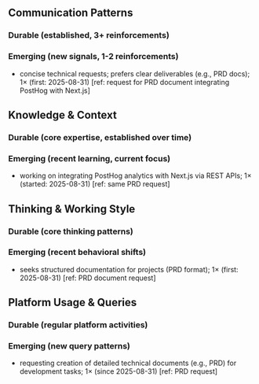 ## Communication Patterns
### Durable (established, 3+ reinforcements)

### Emerging (new signals, 1-2 reinforcements)
- concise technical requests; prefers clear deliverables (e.g., PRD docs); 1× (first: 2025-08-31) [ref: request for PRD document integrating PostHog with Next.js]

## Knowledge & Context
### Durable (core expertise, established over time)

### Emerging (recent learning, current focus)
- working on integrating PostHog analytics with Next.js via REST APIs; 1× (started: 2025-08-31) [ref: same PRD request]

## Thinking & Working Style
### Durable (core thinking patterns)

### Emerging (recent behavioral shifts)
- seeks structured documentation for projects (PRD format); 1× (first: 2025-08-31) [ref: PRD document request]

## Platform Usage & Queries
### Durable (regular platform activities)

### Emerging (new query patterns)
- requesting creation of detailed technical documents (e.g., PRD) for development tasks; 1× (since 2025-08-31) [ref: PRD request]